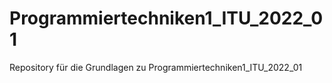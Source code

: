 # Programmiertechniken1_ITU_2022_01

Repository für die Grundlagen zu Programmiertechniken1_ITU_2022_01
